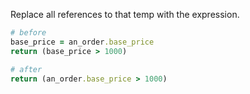 Replace all references to that temp with the expression.

```ruby
# before
base_price = an_order.base_price
return (base_price > 1000)

# after
return (an_order.base_price > 1000)
```
